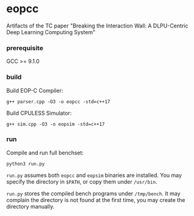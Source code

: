 # eopcc
Artifacts of the TC paper "Breaking the Interaction Wall: A DLPU-Centric Deep Learning Computing System"

### prerequisite

GCC >= 9.1.0

### build

Build EOP-C Compiler:

    g++ parser.cpp -O3 -o eopcc -std=c++17
    
Build CPULESS Simulator:

    g++ sim.cpp -O3 -o eopsim -std=c++17
    
### run

Compile and run full benchset:

    python3 run.py
    
`run.py` assumes both `eopcc` and `eopsim` binaries are installed. You may specify the directory in `$PATH`, or copy them under `/usr/bin`.

`run.py` stores the compiled bench programs under `/tmp/bench`. It may complain the directory is not found at the first time, you may create the directory manually.
